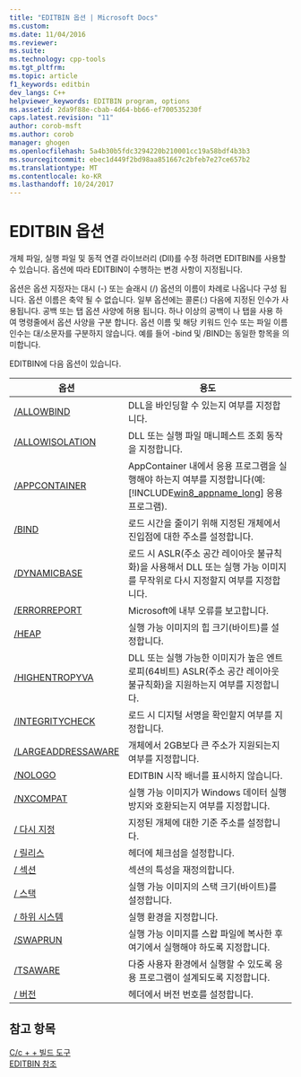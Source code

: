 ```yaml
---
title: "EDITBIN 옵션 | Microsoft Docs"
ms.custom: 
ms.date: 11/04/2016
ms.reviewer: 
ms.suite: 
ms.technology: cpp-tools
ms.tgt_pltfrm: 
ms.topic: article
f1_keywords: editbin
dev_langs: C++
helpviewer_keywords: EDITBIN program, options
ms.assetid: 2da9f88e-cbab-4d64-bb66-ef700535230f
caps.latest.revision: "11"
author: corob-msft
ms.author: corob
manager: ghogen
ms.openlocfilehash: 5a4b30b5fdc3294220b210001cc19a58bdf4b3b3
ms.sourcegitcommit: ebec1d449f2bd98aa851667c2bfeb7e27ce657b2
ms.translationtype: MT
ms.contentlocale: ko-KR
ms.lasthandoff: 10/24/2017
---
```

# <a name="editbin-options"></a>EDITBIN 옵션
개체 파일, 실행 파일 및 동적 연결 라이브러리 (Dll)를 수정 하려면 EDITBIN를 사용할 수 있습니다. 옵션에 따라 EDITBIN이 수행하는 변경 사항이 지정됩니다.  
  
 옵션은 옵션 지정자는 대시 (-) 또는 슬래시 (/) 옵션의 이름이 차례로 나옵니다 구성 됩니다. 옵션 이름은 축약 될 수 없습니다. 일부 옵션에는 콜론(:) 다음에 지정된 인수가 사용됩니다. 공백 또는 탭 옵션 사양에 허용 됩니다. 하나 이상의 공백이 나 탭을 사용 하 여 명령줄에서 옵션 사양을 구분 합니다. 옵션 이름 및 해당 키워드 인수 또는 파일 이름 인수는 대/소문자를 구분하지 않습니다. 예를 들어 -bind 및 /BIND는 동일한 항목을 의미합니다.  
  
 EDITBIN에 다음 옵션이 있습니다.  
  
|옵션|용도|  
|------------|-------------|  
|[/ALLOWBIND](../../build/reference/allowbind.md)|DLL을 바인딩할 수 있는지 여부를 지정합니다.|  
|[/ALLOWISOLATION](../../build/reference/allowisolation.md)|DLL 또는 실행 파일 매니페스트 조회 동작을 지정합니다.|  
|[/APPCONTAINER](../../build/reference/appcontainer.md)|AppContainer 내에서 응용 프로그램을 실행해야 하는지 여부를 지정합니다(예: [!INCLUDE[win8_appname_long](../../build/includes/win8_appname_long_md.md)] 응용 프로그램).|  
|[/BIND](../../build/reference/bind.md)|로드 시간을 줄이기 위해 지정된 개체에서 진입점에 대한 주소를 설정합니다.|  
|[/DYNAMICBASE](../../build/reference/dynamicbase.md)|로드 시 ASLR(주소 공간 레이아웃 불규칙화)을 사용해서 DLL 또는 실행 가능 이미지를 무작위로 다시 지정할지 여부를 지정합니다.|  
|[/ERRORREPORT](../../build/reference/errorreport-editbin-exe.md)|Microsoft에 내부 오류를 보고합니다.|  
|[/HEAP](../../build/reference/heap.md)|실행 가능 이미지의 힙 크기(바이트)를 설정합니다.|  
|[/HIGHENTROPYVA](../../build/reference/highentropyva.md)|DLL 또는 실행 가능한 이미지가 높은 엔트로피(64비트) ASLR(주소 공간 레이아웃 불규칙화)을 지원하는지 여부를 지정합니다.|  
|[/INTEGRITYCHECK](../../build/reference/integritycheck.md)|로드 시 디지털 서명을 확인할지 여부를 지정합니다.|  
|[/LARGEADDRESSAWARE](../../build/reference/largeaddressaware.md)|개체에서 2GB보다 큰 주소가 지원되는지 여부를 지정합니다.|  
|[/NOLOGO](../../build/reference/nologo-editbin.md)|EDITBIN 시작 배너를 표시하지 않습니다.|  
|[/NXCOMPAT](../../build/reference/nxcompat.md)|실행 가능 이미지가 Windows 데이터 실행 방지와 호환되는지 여부를 지정합니다.|  
|[/ 다시 지정](../../build/reference/rebase.md)|지정된 개체에 대한 기준 주소를 설정합니다.|  
|[/ 릴리스](../../build/reference/release.md)|헤더에 체크섬을 설정합니다.|  
|[/ 섹션](../../build/reference/section-editbin.md)|섹션의 특성을 재정의합니다.|  
|[/ 스택](../../build/reference/stack.md)|실행 가능 이미지의 스택 크기(바이트)를 설정합니다.|  
|[/ 하위 시스템](../../build/reference/subsystem.md)|실행 환경을 지정합니다.|  
|[/SWAPRUN](../../build/reference/swaprun.md)|실행 가능 이미지를 스왑 파일에 복사한 후 여기에서 실행해야 하도록 지정합니다.|  
|[/TSAWARE](../../build/reference/tsaware.md)|다중 사용자 환경에서 실행할 수 있도록 응용 프로그램이 설계되도록 지정합니다.|  
|[/ 버전](../../build/reference/version.md)|헤더에서 버전 번호를 설정합니다.|  
  
## <a name="see-also"></a>참고 항목  
 [C/c + + 빌드 도구](../../build/reference/c-cpp-build-tools.md)   
 [EDITBIN 참조](../../build/reference/editbin-reference.md)